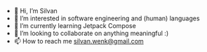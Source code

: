 - 👋 Hi, I’m Silvan
- 👀 I’m interested in software engineering and (human) languages
- 🌱 I’m currently learning Jetpack Compose
- 💞️ I’m looking to collaborate on anything meaningful :)
- 📫 How to reach me silvan.wenk@gmail.com

<!---
wenk-silvan/wenk-silvan is a ✨ special ✨ repository because its `README.md` (this file) appears on your GitHub profile.
You can click the Preview link to take a look at your changes.
--->
